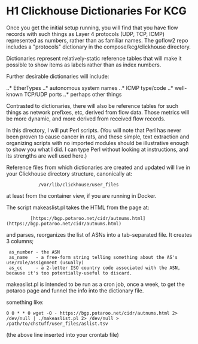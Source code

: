 # H1 Clickhouse Dictionaries For KCG

Once you get the initial setup running, you will find that you have flow records with such things as Layer 4 protocols (UDP, TCP, ICMP) represented as numbers, rather than as familiar names. The goflow2 repo includes a "protocols" dictionary in the compose/kcg/clickhouse directory. 

Dictionaries represent relatively-static reference tables that will make it possible to show items as labels rather than as index numbers. 

Further desirable dictionaries will include:

  ..* EtherTypes
  ..* autonomous system names
  ..* ICMP type/code
  ..* well-known TCP/UDP ports
  ..* perhaps other things
  
Contrasted to dictionaries, there will also be reference tables for such things as network prefixes, etc, derived from flow data. Those metrics will be more dynamic, and more derived from received flow records. 

In this directory, I will put Perl scripts. (You will note that Perl has never been proven to cause cancer in rats, and these simple, text extraction and organizing scripts with no imported modules should be illustrative enough to show you what I did. I can type Perl without looking at instructions, and its strengths are well used here.) 

Reference files from which dictionaries are created and updated will live in your Clickhouse directory structure, canonically at: 

                /var/lib/clickhouse/user_files

at least from the container view, if you are running in Docker. 


The script makeaslist.pl takes the HTML from the page at:  

             [https://bgp.potaroo.net/cidr/autnums.html](https://bgp.potaroo.net/cidr/autnums.html)
             
and parses, reorganizes the list of ASNs into a tab-separated file. It creates 3 columns;

     as_number - the ASN
     as_name   - a free-form string telling something about the AS's use/role/assignment (usually)
     as_cc     - a 2-letter ISO country code associated with the ASN, because it's too potentially-useful to discard. 

makeaslist.pl is intended to be run as a cron job, once a week, to get the potaroo page and funnel the info into the dictionary file.

something like:
    
    0 0 * * 0 wget -O - https://bgp.potaroo.net/cidr/autnums.html 2> /dev/null | ./makeaslist.pl 2> /dev/null > /path/to/chstuff/user_files/aslist.tsv

(the above line inserted into your crontab file)





  
